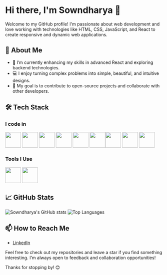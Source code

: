 # Hi there, I'm Sowndharya 👋

Welcome to my GitHub profile! I'm passionate about web development and love working with technologies like HTML, CSS, JavaScript, and React to create responsive and dynamic web applications.

## 🚀 About Me

- 🌱 I’m currently enhancing my skills in advanced React and exploring backend technologies.
- 💻 I enjoy turning complex problems into simple, beautiful, and intuitive designs.
- 🎯 My goal is to contribute to open-source projects and collaborate with other developers.


## 🛠️ Tech Stack

### I code in
<img height="50" width="50" src="https://img.icons8.com/color/48/000000/python.png" />  <img height="50" width="50" src="https://img.icons8.com/color/48/000000/java-coffee-cup-logo.png" /> <img height="50" width="50" src="https://img.icons8.com/color/48/000000/html-5.png" /> <img height="50" width="50" src="https://img.icons8.com/color/48/000000/css3.png" />  <img height="50" width="50" src="https://img.icons8.com/color/48/000000/bootstrap.png" />
<img height="50" width="50" src="https://img.icons8.com/color/48/000000/javascript.png"/><img height="50" width="50" src="https://img.icons8.com/color/48/000000/react-native.png"/>  <img height="50" width="50" src="https://img.icons8.com/color/48/000000/mysql-logo.png"/> <img height="50" width="50" src="https://img.icons8.com/color/48/000000/mongodb.png"/>

### Tools I Use
<img height="50" width="50" src="https://img.icons8.com/color/48/000000/visual-studio-code-2019.png"/>  <img height="50" width="50" src="https://img.icons8.com/color/50/000000/git.png"/>

## 📈 GitHub Stats

![Sowndharya's GitHub stats](https://github-readme-stats.vercel.app/api?username=Sowndharya1704&show_icons=true&theme=radical)
![Top Languages](https://github-readme-stats.vercel.app/api/top-langs/?username=Sowndharya1704&layout=compact&theme=radical)

## 📫 How to Reach Me

- [LinkedIn](https://www.linkedin.com/in/sowndharya-senthilkumar-98a211318/)

Feel free to check out my repositories and leave a star if you find something interesting. I'm always open to feedback and collaboration opportunities!

Thanks for stopping by! 😊
